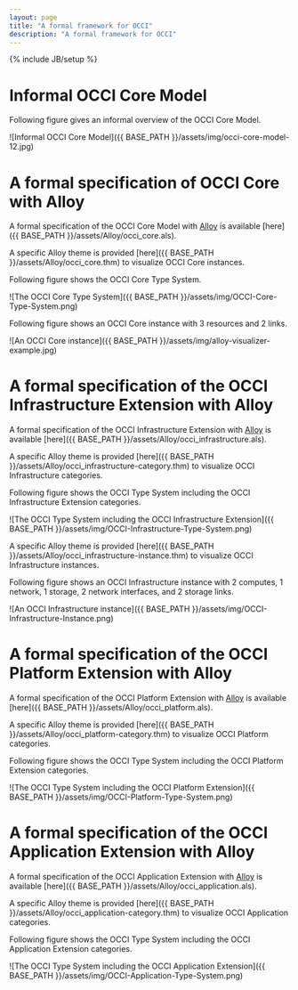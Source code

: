 ```yaml
---
layout: page
title: "A formal framework for OCCI"
description: "A formal framework for OCCI"
---
```

{% include JB/setup %}

# Informal OCCI Core Model

Following figure gives an informal overview of the OCCI Core Model.

![Informal OCCI Core Model]({{ BASE_PATH }}/assets/img/occi-core-model-12.jpg)

# A formal specification of OCCI Core with Alloy

A formal specification of the OCCI Core Model with [Alloy](http://alloy.mit.edu/alloy/) is available [here]({{ BASE_PATH }}/assets/Alloy/occi_core.als).

A specific Alloy theme is provided [here]({{ BASE_PATH }}/assets/Alloy/occi_core.thm) to visualize OCCI Core instances.

Following figure shows the OCCI Core Type System.

![The OCCI Core Type System]({{ BASE_PATH }}/assets/img/OCCI-Core-Type-System.png)

Following figure shows an OCCI Core instance with 3 resources and 2 links.

![An OCCI Core instance]({{ BASE_PATH }}/assets/img/alloy-visualizer-example.jpg)

# A formal specification of the OCCI Infrastructure Extension with Alloy

A formal specification of the OCCI Infrastructure Extension with [Alloy](http://alloy.mit.edu/alloy/) is available [here]({{ BASE_PATH }}/assets/Alloy/occi_infrastructure.als).

A specific Alloy theme is provided [here]({{ BASE_PATH }}/assets/Alloy/occi_infrastructure-category.thm) to visualize OCCI Infrastructure categories.

Following figure shows the OCCI Type System including the OCCI Infrastructure Extension categories.

![The OCCI Type System including the OCCI Infrastructure Extension]({{ BASE_PATH }}/assets/img/OCCI-Infrastructure-Type-System.png)

A specific Alloy theme is provided [here]({{ BASE_PATH }}/assets/Alloy/occi_infrastructure-instance.thm) to visualize OCCI Infrastructure instances.

Following figure shows an OCCI Infrastructure instance with 2 computes, 1 network, 1 storage, 2 network interfaces, and 2 storage links.

![An OCCI Infrastructure instance]({{ BASE_PATH }}/assets/img/OCCI-Infrastructure-Instance.png)

# A formal specification of the OCCI Platform Extension with Alloy

A formal specification of the OCCI Platform Extension with [Alloy](http://alloy.mit.edu/alloy/) is available [here]({{ BASE_PATH }}/assets/Alloy/occi_platform.als).

A specific Alloy theme is provided [here]({{ BASE_PATH }}/assets/Alloy/occi_platform-category.thm) to visualize OCCI Platform categories.

Following figure shows the OCCI Type System including the OCCI Platform Extension categories.

![The OCCI Type System including the OCCI Platform Extension]({{ BASE_PATH }}/assets/img/OCCI-Platform-Type-System.png)

# A formal specification of the OCCI Application Extension with Alloy

A formal specification of the OCCI Application Extension with [Alloy](http://alloy.mit.edu/alloy/) is available [here]({{ BASE_PATH }}/assets/Alloy/occi_application.als).

A specific Alloy theme is provided [here]({{ BASE_PATH }}/assets/Alloy/occi_application-category.thm) to visualize OCCI Application categories.

Following figure shows the OCCI Type System including the OCCI Application Extension categories.

![The OCCI Type System including the OCCI Application Extension]({{ BASE_PATH }}/assets/img/OCCI-Application-Type-System.png)


